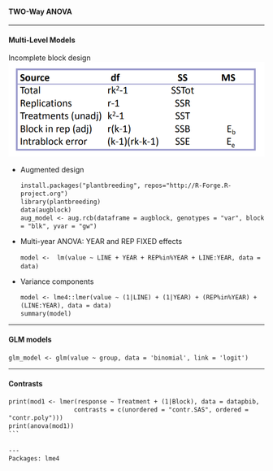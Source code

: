 #### TWO-Way ANOVA

---
#### Multi-Level Models

Incomplete block design
![ibd](https://github.com/lagvier/R4A/blob/master/images/ibd%20model.PNG)


- Augmented design
  ```
  install.packages("plantbreeding", repos="http://R-Forge.R-project.org")
  library(plantbreeding)
  data(augblock)
  aug_model <- aug.rcb(dataframe = augblock, genotypes = "var", block = "blk", yvar = "gw")
  ```
- Multi-year ANOVA: YEAR and REP FIXED effects

  ```model <-  lm(value ~ LINE + YEAR + REP%in%YEAR + LINE:YEAR, data = data)```

- Variance components

  ```
  model <- lme4::lmer(value ~ (1|LINE) + (1|YEAR) + (REP%in%YEAR) + (LINE:YEAR), data = data)
  summary(model)
  ```
---
#### GLM models
```glm_model <- glm(value ~ group, data = 'binomial', link = 'logit')```

---
#### Contrasts
````
print(mod1 <- lmer(response ~ Treatment + (1|Block), data = datapbib,
                  contrasts = c(unordered = "contr.SAS", ordered = "contr.poly")))
print(anova(mod1))
```

---
Packages: lme4
